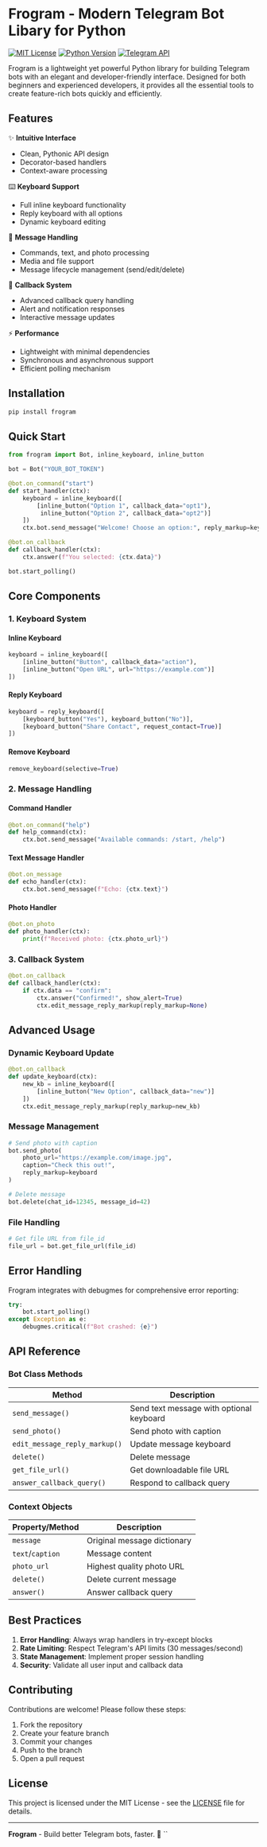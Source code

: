 
# Frogram - Modern Telegram Bot Libary for Python

[![MIT License](https://img.shields.io/badge/license-MIT-red.svg)](LICENSE)
[![Python Version](https://img.shields.io/badge/python-3.10%2B-green)](https://python.org)
[![Telegram API](https://img.shields.io/badge/Telegram%20API-6.0%2B-blue)](https://core.telegram.org/bots/api)

Frogram is a lightweight yet powerful Python library for building Telegram bots with an elegant and developer-friendly interface. Designed for both beginners and experienced developers, it provides all the essential tools to create feature-rich bots quickly and efficiently.

## Features

✨ **Intuitive Interface**
- Clean, Pythonic API design
- Decorator-based handlers
- Context-aware processing

⌨️ **Keyboard Support**
- Full inline keyboard functionality
- Reply keyboard with all options
- Dynamic keyboard editing

📨 **Message Handling**
- Commands, text, and photo processing
- Media and file support
- Message lifecycle management (send/edit/delete)

🔄 **Callback System**
- Advanced callback query handling
- Alert and notification responses
- Interactive message updates

⚡ **Performance**
- Lightweight with minimal dependencies
- Synchronous and asynchronous support
- Efficient polling mechanism

## Installation

```bash
pip install frogram
```

## Quick Start

```python
from frogram import Bot, inline_keyboard, inline_button

bot = Bot("YOUR_BOT_TOKEN")

@bot.on_command("start")
def start_handler(ctx):
    keyboard = inline_keyboard([
        [inline_button("Option 1", callback_data="opt1"),
         inline_button("Option 2", callback_data="opt2")]
    ])
    ctx.bot.send_message("Welcome! Choose an option:", reply_markup=keyboard)

@bot.on_callback
def callback_handler(ctx):
    ctx.answer(f"You selected: {ctx.data}")

bot.start_polling()
```

## Core Components

### 1. Keyboard System

#### Inline Keyboard
```python
keyboard = inline_keyboard([
    [inline_button("Button", callback_data="action"),
    [inline_button("Open URL", url="https://example.com")]
])
```

#### Reply Keyboard
```python
keyboard = reply_keyboard([
    [keyboard_button("Yes"), keyboard_button("No")],
    [keyboard_button("Share Contact", request_contact=True)]
])
```

#### Remove Keyboard
```python
remove_keyboard(selective=True)
```

### 2. Message Handling

#### Command Handler
```python
@bot.on_command("help")
def help_command(ctx):
    ctx.bot.send_message("Available commands: /start, /help")
```

#### Text Message Handler
```python
@bot.on_message
def echo_handler(ctx):
    ctx.bot.send_message(f"Echo: {ctx.text}")
```

#### Photo Handler
```python
@bot.on_photo
def photo_handler(ctx):
    print(f"Received photo: {ctx.photo_url}")
```

### 3. Callback System

```python
@bot.on_callback
def callback_handler(ctx):
    if ctx.data == "confirm":
        ctx.answer("Confirmed!", show_alert=True)
        ctx.edit_message_reply_markup(reply_markup=None)
```

## Advanced Usage

### Dynamic Keyboard Update
```python
@bot.on_callback
def update_keyboard(ctx):
    new_kb = inline_keyboard([
        [inline_button("New Option", callback_data="new")]
    ])
    ctx.edit_message_reply_markup(reply_markup=new_kb)
```

### Message Management
```python
# Send photo with caption
bot.send_photo(
    photo_url="https://example.com/image.jpg",
    caption="Check this out!",
    reply_markup=keyboard
)

# Delete message
bot.delete(chat_id=12345, message_id=42)
```

### File Handling
```python
# Get file URL from file_id
file_url = bot.get_file_url(file_id)
```

## Error Handling

Frogram integrates with debugmes for comprehensive error reporting:

```python
try:
    bot.start_polling()
except Exception as e:
    debugmes.critical(f"Bot crashed: {e}")
```

## API Reference

### Bot Class Methods
| Method | Description |
|--------|-------------|
| `send_message()` | Send text message with optional keyboard |
| `send_photo()` | Send photo with caption |
| `edit_message_reply_markup()` | Update message keyboard |
| `delete()` | Delete message |
| `get_file_url()` | Get downloadable file URL |
| `answer_callback_query()` | Respond to callback query |

### Context Objects
| Property/Method | Description |
|-----------------|-------------|
| `message` | Original message dictionary |
| `text`/`caption` | Message content |
| `photo_url` | Highest quality photo URL |
| `delete()` | Delete current message |
| `answer()` | Answer callback query |

## Best Practices

1. **Error Handling**: Always wrap handlers in try-except blocks
2. **Rate Limiting**: Respect Telegram's API limits (30 messages/second)
3. **State Management**: Implement proper session handling
4. **Security**: Validate all user input and callback data

## Contributing

Contributions are welcome! Please follow these steps:
1. Fork the repository
2. Create your feature branch
3. Commit your changes
4. Push to the branch
5. Open a pull request

## License

This project is licensed under the MIT License - see the [LICENSE](LICENSE) file for details.

---

**Frogram** - Build better Telegram bots, faster. 🚀
``

